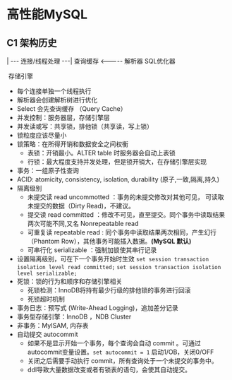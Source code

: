 # 高性能MySQL

## C1 架构历史

  | ---  连接/线程处理 ---|
查询缓存       <-----      解析器
             SQL优化器

​             存储引擎

- 每个连接单独一个线程执行
- 解析器会创建解析树进行优化
- Select 会先查询缓存 （Query Cache）
- 并发控制：服务器层，存储引擎层
- 并发读或写：共享锁，排他锁（共享读，写上锁）
- 锁粒度应该尽量小
- 锁策略：在所得开销和数据安全之间权衡
  - 表锁：开销最小。ALTER table 时服务器会自动上表锁
  - 行锁：最大程度支持并发处理，但是锁开销大，在存储引擎层实现
- 事务：一组原子性查询
- ACID:  atomicity, consistency, isolation, durability (原子,一致,隔离,持久)
- 隔离级别
  - 未提交读 read uncommotted ：事务的未提交修改对其他可见， 可读取未提交的数据（Dirty Read)，不建议。
  - 提交读 read committed ：修改不可见，直至提交。同个事务中读取结果两次可能不同,又名 Nonrepeatable read
  - 可重复读 repeatable read : 同个事务中读取结果两次相同，产生幻行（Phantom Row），其他事务可能插入数据。**(MySQL 默认)**
  - 可串行化 serializable ：强制加锁使其串行记录
- 设置隔离级别，可在下一个事务开始时生效 
`set session transaction isolation level read committed;`
`set session transaction isolation level serializable;`
- 死锁：锁的行为和顺序和存储引擎相关
  - 死锁检测：InnoDB将持有最少行级的排他锁的事务进行回滚
  - 死锁超时机制
- 事务日志：预写式 (Write-Ahead Logging)，追加差分记录
- 事务型存储引擎：InnoDB ，NDB Cluster
- 非事务：MyISAM, 内存表
- 自动提交 autocommit
  - 如果不是显示开始一个事务，每个查询会自动 commit 。可通过  autocommit变量设置。`set autocommit = 1`  启动1/OB，关闭0/OFF
  - 关闭之后需要手动执行 commit，所有查询处于一个未提交的事务中。
  - ddl导致大量数据改变或者有锁表的语句，会使其自动提交。



